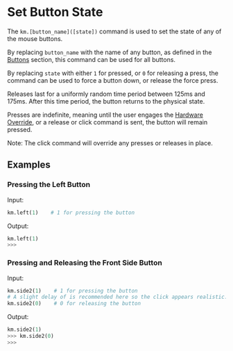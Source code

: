 # Set Button State

The `km.[button_name]([state])` command is used to set the state of any of the mouse buttons.

By replacing `button_name` with the name of any button, as defined in the [Buttons](../buttons.md) section, this command
can be used for all buttons.

By replacing `state` with either `1` for pressed, or `0` for releasing a press, the command can be used to force a
button down, or release the force press.

Releases last for a uniformly random time period between 125ms and 175ms. After this time period, the button returns to
the physical state.

Presses are indefinite, meaning until the user engages the [Hardware Override](../../../hardware_override.md), or a
release or click command is sent, the button will remain pressed.

Note: The click command will override any presses or releases in place.

## Examples

### Pressing the Left Button

Input:
```python
km.left(1)    # 1 for pressing the button
```

Output:
```python
km.left(1)
>>>
```

### Pressing and Releasing the Front Side Button

Input:
```python
km.side2(1)    # 1 for pressing the button
# A slight delay of is recommended here so the click appears realistic.
km.side2(0)    # 0 for releasing the button
```

Output:
```python
km.side2(1)
>>> km.side2(0)
>>>
```
